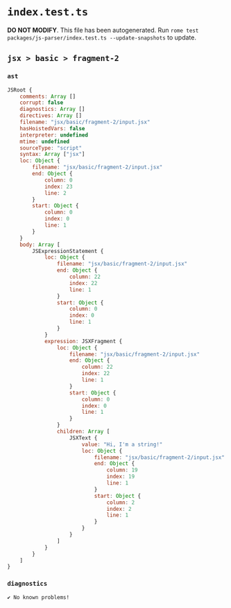 # `index.test.ts`

**DO NOT MODIFY**. This file has been autogenerated. Run `rome test packages/js-parser/index.test.ts --update-snapshots` to update.

## `jsx > basic > fragment-2`

### `ast`

```javascript
JSRoot {
	comments: Array []
	corrupt: false
	diagnostics: Array []
	directives: Array []
	filename: "jsx/basic/fragment-2/input.jsx"
	hasHoistedVars: false
	interpreter: undefined
	mtime: undefined
	sourceType: "script"
	syntax: Array ["jsx"]
	loc: Object {
		filename: "jsx/basic/fragment-2/input.jsx"
		end: Object {
			column: 0
			index: 23
			line: 2
		}
		start: Object {
			column: 0
			index: 0
			line: 1
		}
	}
	body: Array [
		JSExpressionStatement {
			loc: Object {
				filename: "jsx/basic/fragment-2/input.jsx"
				end: Object {
					column: 22
					index: 22
					line: 1
				}
				start: Object {
					column: 0
					index: 0
					line: 1
				}
			}
			expression: JSXFragment {
				loc: Object {
					filename: "jsx/basic/fragment-2/input.jsx"
					end: Object {
						column: 22
						index: 22
						line: 1
					}
					start: Object {
						column: 0
						index: 0
						line: 1
					}
				}
				children: Array [
					JSXText {
						value: "Hi, I'm a string!"
						loc: Object {
							filename: "jsx/basic/fragment-2/input.jsx"
							end: Object {
								column: 19
								index: 19
								line: 1
							}
							start: Object {
								column: 2
								index: 2
								line: 1
							}
						}
					}
				]
			}
		}
	]
}
```

### `diagnostics`

```
✔ No known problems!

```
